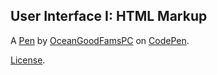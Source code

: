 User Interface I: HTML Markup
-----------------------------


A [Pen](https://codepen.io/oceangoodfamspc/pen/RwPPZwW) by [OceanGoodFamsPC](https://codepen.io/oceangoodfamspc) on [CodePen](https://codepen.io).

[License](https://codepen.io/oceangoodfamspc/pen/RwPPZwW/license).